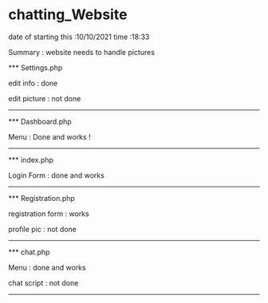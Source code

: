 # chatting_Website
date of starting this :10/10/2021
time :18:33

Summary : website needs to handle pictures

*** Settings.php

edit info : done 

edit picture : not done 


***


*** Dashboard.php

Menu : Done and works !



***

*** index.php

Login Form : done and works



***


*** Registration.php

registration form : works

profile pic : not done

***


*** chat.php

Menu : done and works

chat script : not done 

***